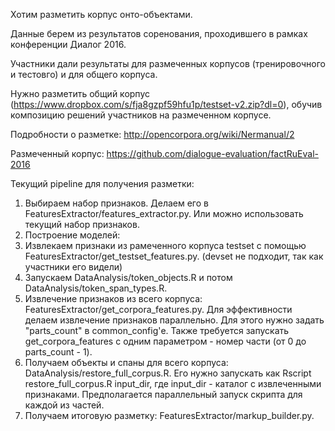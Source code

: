 Хотим разметить корпус онто-объектами. 

Данные берем из результатов соренования, проходившего в рамках конференции Диалог 2016.

Участники дали результаты для размеченных корпусов (тренировочного и тестовго) и для общего корпуса.

Нужно разметить общий корпус (https://www.dropbox.com/s/fja8gzpf59hfu1p/testset-v2.zip?dl=0), обучив композицию решений участников на размеченном корпусе.

Подробности о разметке: http://opencorpora.org/wiki/Nermanual/2

Размеченный корпус: https://github.com/dialogue-evaluation/factRuEval-2016

Текущий pipeline для получения разметки:

1. Выбираем набор признаков. Делаем его в FeaturesExtractor/features_extractor.py. Или можно использовать текущий набор признаков.
2. Построение моделей:
  1. Извлекаем признаки из рамеченного корпуса testset с помощью FeaturesExtractor/get_testset_features.py. (devset не подходит, так как участники его видели)
  2. Запускаем DataAnalysis/token_objects.R и потом DataAnalysis/token_span_types.R.
3. Извлечение признаков из всего корпуса: FeaturesExtractor/get_corpora_features.py.
Для эффективности делаем извлечение признаков параллельно. Для этого нужно задать "parts_count" в common_config'е.
Также требуется запускать get_corpora_features с одним параметром - номер части (от 0 до parts_count - 1).
4. Получаем объекты и спаны для всего корпуса: DataAnalysis/restore_full_corpus.R. 
Его нужно запускать как Rscript restore_full_corpus.R input_dir, где input_dir - каталог с извлеченными признаками.
Предполагается параллельный запуск скрипта для каждой из частей.
5. Получаем итоговую разметку: FeaturesExtractor/markup_builder.py.
